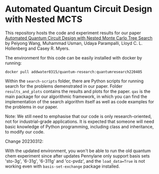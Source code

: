 # Automated Quantum Circuit Design with Nested MCTS

This repository hosts the code and experiment results for our paper [Automated Quantum Circuit Design with Nested Monte Carlo Tree Search](https://arxiv.org/abs/2207.00132) by Peiyong Wang, Muhammad Usman, Udaya Parampalli, Lloyd C. L. Hollenberg and Casey R. Myers.

The environment for this code can be easily installed with docker by running:

`docker pull addwater0315/quantum-research:quantumresearch220405`

Within the `search-scripts` folder, there are Python scripts for running search for the problems demenstrated in our paper. Folder `results_and_plots` contains the results and plots for the paper. `qas` is the main package for our algorithmic framework, in which you can find the implementation of the search algorithm itself as well as code examples for the problems in our paper.

Note: We still need to emphasise that our code is only research-oriented, not for industrial-grade applications.
 It is expected that someone will need basic knowledge of Python programming, including class and inheritance, to modify our code.

Change 20230312:

With the updated environment, you won't be able to run the old quantum chem experiment since after updates Pennylane only support basis sets 'sto-3g', '6-31g', '6-311g' and 'cc-pvdz', and the `load_data=True` is not working even with `basis-set-exchange` package installed.